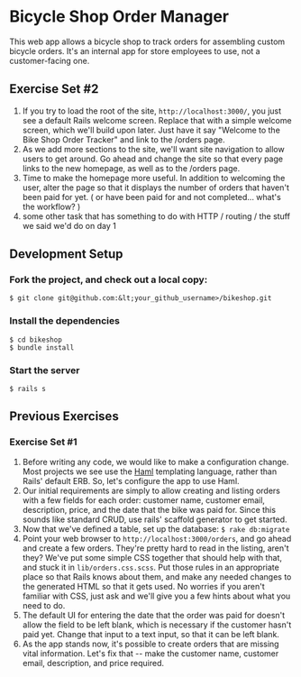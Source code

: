 # Bicycle Shop Order Manager

This web app allows a bicycle shop to track orders for assembling custom bicycle orders. It's an internal app for store employees to use, not a customer-facing one.

## Exercise Set #2

1. If you try to load the root of the site, `http://localhost:3000/`, you just see a default Rails welcome screen. Replace that with a simple welcome screen, which we'll build upon later. Just have it say "Welcome to the Bike Shop Order Tracker" and link to the /orders page.
1. As we add more sections to the site, we'll want site navigation to allow users to get around. Go ahead and change the site so that every page links to the new homepage, as well as to the /orders page.
1. Time to make the homepage more useful. In addition to welcoming the user, alter the page so that it displays the number of orders that haven't been paid for yet. ( or have been paid for and not completed... what's the workflow? )
1. some other task that has something to do with HTTP / routing / the stuff we said we'd do on day 1

## Development Setup

### Fork the project, and check out a local copy:

    $ git clone git@github.com:&lt;your_github_username>/bikeshop.git

### Install the dependencies

    $ cd bikeshop
    $ bundle install

### Start the server

    $ rails s

## Previous Exercises

### Exercise Set #1

1. Before writing any code, we would like to make a configuration change. Most projects we see use the [Haml](http://haml.info/) templating language, rather than Rails' default ERB. So, let's configure the app to use Haml.
1. Our initial requirements are simply to allow creating and listing orders with a few fields for each order: customer name, customer email, description, price, and the date that the bike was paid for. Since this sounds like standard CRUD, use rails' scaffold generator to  get started.
1. Now that we've defined a table, set up the database: `$ rake db:migrate`
1. Point your web browser to `http://localhost:3000/orders`, and go ahead and create a few orders. They're pretty hard to read in the listing, aren't they? We've put some simple CSS together that should help with that, and stuck it in `lib/orders.css.scss`. Put those rules in an appropriate place so that Rails knows about them, and make any needed changes to the generated HTML so that it gets used. No worries if you aren't familiar with CSS, just ask and we'll give you a few hints about what you need to do.
1. The default UI for entering the date that the order was paid for doesn't allow the field to be left blank, which is necessary if the customer hasn't paid yet. Change that input to a text input, so that it can be left blank.
1. As the app stands now, it's possible to create orders that are missing vital information. Let's fix that -- make the customer name, customer email, description, and price required.

